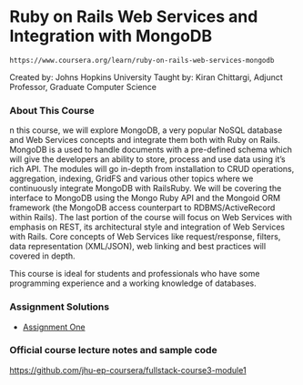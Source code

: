 # Ruby on Rails Web Services and Integration with MongoDB

```
https://www.coursera.org/learn/ruby-on-rails-web-services-mongodb
```

Created by: Johns Hopkins University
Taught by:  Kiran Chittargi, Adjunct Professor, Graduate Computer Science

### About This Course

n this course, we will explore MongoDB, a very popular NoSQL database and Web Services concepts and integrate them both with Ruby on Rails. MongoDB is a used to handle documents with a pre-defined schema which will give the developers an ability to store, process and use data using it’s rich API. The modules will go in-depth from installation to CRUD operations, aggregation, indexing, GridFS and various other topics where we continuously integrate MongoDB with RailsRuby.  We will be covering the interface to MongoDB using the Mongo Ruby API and the Mongoid ORM framework (the MongoDB access counterpart to RDBMS/ActiveRecord within Rails).  The last portion of the course will focus on Web Services with emphasis on REST, its architectural style and integration of Web Services with Rails.  Core concepts of Web Services like request/response, filters, data representation (XML/JSON), web linking and best practices will covered in depth.

This course is ideal for students and professionals who have some programming experience and a working knowledge of databases.

### Assignment Solutions

<ul>
  <li><a href="module1-solution/index.html">Assignment One</a></li>
</ul>

### Official course lecture notes and sample code

<a href="https://github.com/jhu-ep-coursera/fullstack-course3-module1">https://github.com/jhu-ep-coursera/fullstack-course3-module1</a>
